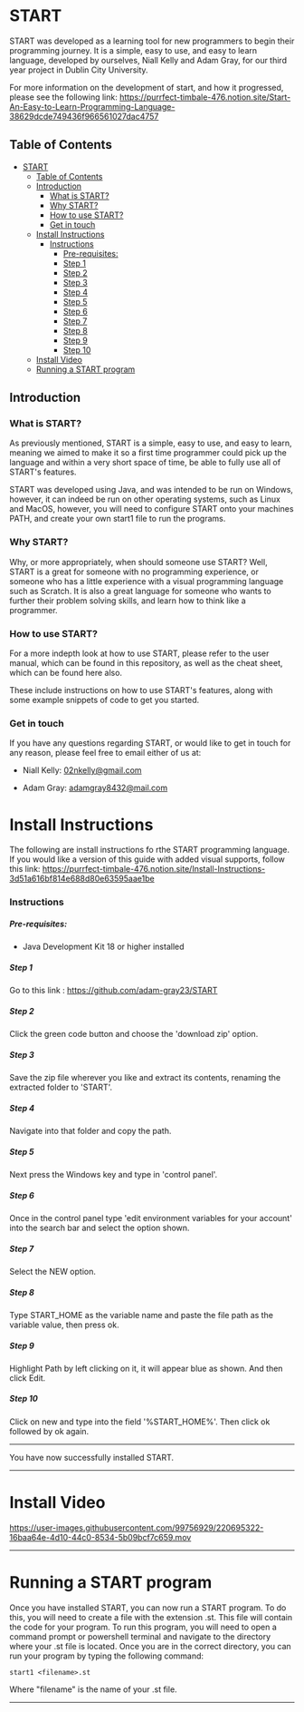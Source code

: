 # START

START was developed as a learning tool for new programmers to begin their
programming journey. It is a simple, easy to use, and easy to learn language,
developed by ourselves, Niall Kelly and Adam Gray, for our third year project in Dublin
City University.

For more information on the development of start, and how it progressed, please see
the following link: https://purrfect-timbale-476.notion.site/Start-An-Easy-to-Learn-Programming-Language-38629dcde749436f966561027dac4757

## Table of Contents

- [START](#start)
  - [Table of Contents](#table-of-contents)
  - [Introduction](#introduction)
    - [What is START?](#what-is-start)
    - [Why START?](#why-start)
    - [How to use START?](#how-to-use-start)
    - [Get in touch](#get-in-touch)
  - [Install Instructions](#install-instructions)
    - [Instructions](#instructions)
      - [Pre-requisites:](#pre-requisites)
      - [Step 1](#step-1)
      - [Step 2](#step-2)
      - [Step 3](#step-3)
      - [Step 4](#step-4)
      - [Step 5](#step-5)
      - [Step 6](#step-6)
      - [Step 7](#step-7)
      - [Step 8](#step-8)
      - [Step 9](#step-9)
      - [Step 10](#step-10)
  - [Install Video](#install-video)
  - [Running a START program](#running-a-start-program)

## Introduction

### What is START?

As previously mentioned, START is a simple, easy to use, and easy to learn, meaning
we aimed to make it so a first time programmer could pick up the language and within
a very short space of time, be able to fully use all of START's features.

START was developed using Java, and was intended to be run on Windows, however,
it can indeed be run on other operating systems, such as Linux and MacOS,
however, you will need to configure START onto your machines PATH, and
create your own start1 file to run the programs.

### Why START?

Why, or more appropriately, when should someone use START? Well, START is a great for
someone with no programming experience, or someone who has a little experience with a visual
programming language such as Scratch. It is also a great language for someone who wants to
further their problem solving skills, and learn how to think like a programmer.

### How to use START?

For a more indepth look at how to use START, please refer to the user manual, which can
be found in this repository, as well as the cheat sheet, which can be found here also.

These include instructions on how to use START's features, along with some example snippets
of code to get you started.

### Get in touch

If you have any questions regarding START, or would like to get in touch for any reason,
please feel free to email either of us at:

- Niall Kelly: 02nkelly@gmail.com

- Adam Gray: adamgray8432@mail.com


# Install Instructions

The following are install instructions fo rthe START programming language.
If you would like a version of this guide with added visual supports, follow this link:
https://purrfect-timbale-476.notion.site/Install-Instructions-3d51a616bf814e688d80e63595aae1be

### Instructions

##### Pre-requisites:

- Java Development Kit 18 or higher installed

##### Step 1

Go to this link : https://github.com/adam-gray23/START

##### Step 2

Click the green code button and choose the 'download zip' option.

##### Step 3

Save the zip file wherever you like and extract its contents, renaming the extracted folder to 'START'.

##### Step 4

Navigate into that folder and copy the path.

##### Step 5

Next press the Windows key and type in 'control panel'.

##### Step 6

Once in the control panel type 'edit environment variables for your account' into the search bar and select the option shown.

##### Step 7

Select the NEW option.

##### Step 8

Type START_HOME as the variable name and paste the file path as the variable value, then press ok.

##### Step 9

Highlight Path by left clicking on it, it will appear blue as shown. And then click Edit.

##### Step 10

Click on new and type into the field '%START_HOME%'. Then click ok followed by ok again.

--------------------

You have now successfully installed START.

--------------------

# Install Video

https://user-images.githubusercontent.com/99756929/220695322-16baa64e-4d10-44c0-8534-5b09bcf7c659.mov

--------------------

# Running a START program

Once you have installed START, you can now run a START program. To do this, you will need to create a file with the extension .st. This file will contain the code for your program. To run this program, you will need to open a command prompt or powershell terminal and navigate to the directory where your .st file is located. Once you are in the correct directory, you can run your program by typing the following command:

    start1 <filename>.st

Where "filename" is the name of your .st file.

--------------------

